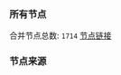 ### 所有节点
合并节点总数: `1714`
[节点链接](https://raw.githubusercontent.com/rzhy1/11/master/sub/sub_merge_base64.txt)

### 节点来源
